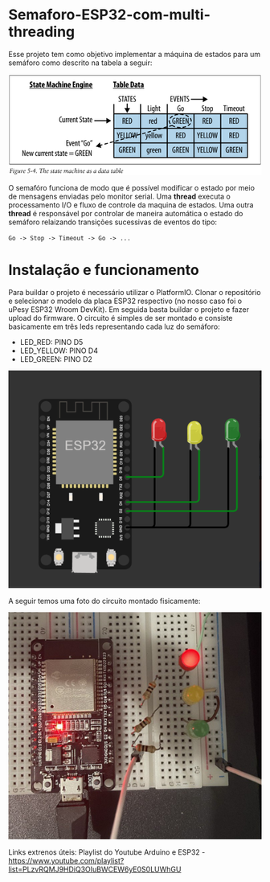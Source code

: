 # Semaforo-ESP32-com-multi-threading

Esse projeto tem como objetivo implementar a máquina de estados para um semáforo como descrito na tabela a seguir:

<img src="state-machine.png"/>

O semafóro funciona de modo que é possível modificar o estado por meio de mensagens enviadas pelo monitor serial. Uma __thread__ executa o processamento I/O e fluxo de controle da maquina de estados. Uma outra __thread__ é responsável por controlar de maneira automática o estado do semáforo relaizando transições sucessivas de eventos do tipo:

`Go -> Stop -> Timeout -> Go -> ...`

# Instalação e funcionamento

Para buildar o projeto é necessário utilizar o PlatformIO. Clonar o repositório e selecionar o modelo da placa ESP32 respectivo (no nosso caso foi o uPesy ESP32 Wroom DevKit). Em seguida basta buildar o projeto e fazer upload do firmware. O circuito é simples de ser montado e consiste basicamente em três leds representando cada luz do semáforo:

* LED_RED: PINO D5
* LED_YELLOW: PINO D4
* LED_GREEN: PINO D2

<img src="leds.png"/>

A seguir temos uma foto do circuito montado fisicamente:

<img src="circuito.png"/>

Links extrenos úteis: Playlist do Youtube Arduino e ESP32 - https://www.youtube.com/playlist?list=PLzvRQMJ9HDiQ3OIuBWCEW6yE0S0LUWhGU
